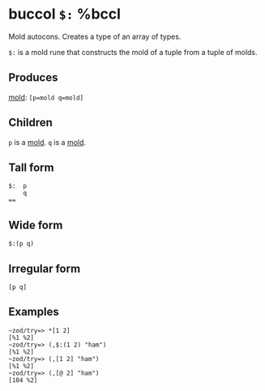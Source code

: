buccol `$:` %bccl
==========================

Mold autocons. Creates a type of an array of types.

`$:` is a mold rune that constructs the mold of a tuple from a
tuple of molds.

Produces
--------

[mold](): `[p=mold q=mold]`

Children
-------

`p` is a [mold](). `q` is a [mold]().

Tall form
---------

    $:  p
        q
    ==

Wide form
---------

    $:(p q)

Irregular form
--------------

    [p q]

Examples
--------

    ~zod/try=> *[1 2]
    [%1 %2]
    ~zod/try=> (,$:(1 2) "ham")
    [%1 %2]
    ~zod/try=> (,[1 2] "ham")
    [%1 %2]
    ~zod/try=> (,[@ 2] "ham")
    [104 %2]
